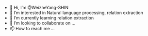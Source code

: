 - 👋 Hi, I’m @WeizheYang-SHIN
- 👀 I’m interested in Natural language processing, relation extraction 
- 🌱 I’m currently learning relation extraction
- 💞️ I’m looking to collaborate on ...
- 📫 How to reach me ...

<!---
WeizheYang-SHIN/WeizheYang-SHIN is a ✨ special ✨ repository because its `README.md` (this file) appears on your GitHub profile.
You can click the Preview link to take a look at your changes.
--->
